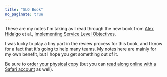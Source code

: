```yaml
---
title: "SLO Book"
no_paginate: true
---
```


These are my notes I'm taking as I read through the new book from [Alex Hidalgo](https://twitter.com/ahidalgosre) et al., [Implementing Service Level Objectives](https://www.oreilly.com/library/view/implementing-service-level/9781492076803/).

I was lucky to play a tiny part in the review process for this book, and I know for a fact that it's going to help many teams.
My notes here are mainly for my own benefit, but I hope you get something out of it.

Be sure to [order your physical copy](https://www.oreilly.com/library/view/implementing-service-level/9781492076803/) (but you can [read along online with a Safari account](https://learning.oreilly.com/library/view/implementing-service-level/9781492076803/) as well).
